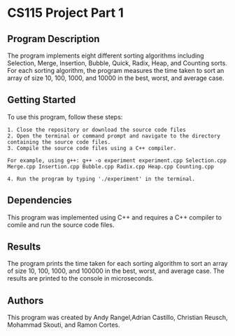 CS115 Project Part 1
====================

Program Description
--------------------

The program implements eight different sorting algorithms including Selection, Merge, Insertion, Bubble, Quick, Radix, Heap, and Counting sorts.  For each sorting algorithm, the program measures the time taken to sort an array of size 10, 100, 1000, and 10000 in the best, worst, and average case.

Getting Started
--------------------

To use this program, follow these steps:
    
    1. Close the repository or download the source code files
    2. Open the terminal or command prompt and navigate to the directory containing the source code files.
    3. Compile the source code files using a C++ compiler.  
    
    For example, using g++: g++ -o experiment experiment.cpp Selection.cpp Merge.cpp Insertion.cpp Bubble.cpp Radix.cpp Heap.cpp Counting.cpp

    4. Run the program by typing './experiment' in the terminal.

Dependencies
--------------------

This program was implemented using C++ and requires a C++ compiler to comile and run the source code files.

Results
--------------------

The program prints the time taken for each sorting algorithm to sort an array of size 10, 100, 1000, and 100000 in the best, worst, and average case.  The results are printed to the console in microseconds.

Authors
--------------------

This program was created by Andy Rangel,Adrian Castillo, Christian Reusch, Mohammad Skouti, and Ramon Cortes.
